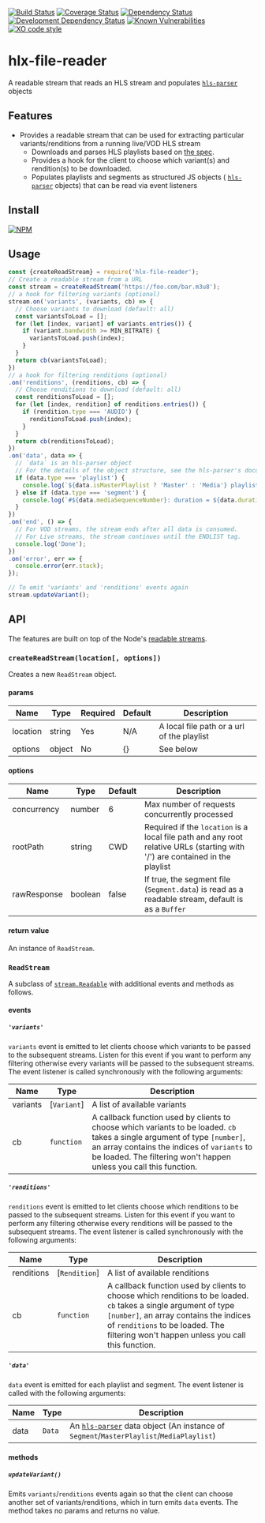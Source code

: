 [![Build Status](https://travis-ci.org/hlxjs/hlx-file-reader.svg?branch=master)](https://travis-ci.org/hlxjs/hlx-file-reader)
[![Coverage Status](https://coveralls.io/repos/github/hlxjs/hlx-file-reader/badge.svg?branch=master)](https://coveralls.io/github/hlxjs/hlx-file-reader?branch=master)
[![Dependency Status](https://david-dm.org/hlxjs/hlx-file-reader.svg)](https://david-dm.org/hlxjs/hlx-file-reader)
[![Development Dependency Status](https://david-dm.org/hlxjs/hlx-file-reader/dev-status.svg)](https://david-dm.org/hlxjs/hlx-file-reader#info=devDependencies)
[![Known Vulnerabilities](https://snyk.io/test/github/hlxjs/hlx-file-reader/badge.svg)](https://snyk.io/test/github/hlxjs/hlx-file-reader)
[![XO code style](https://img.shields.io/badge/code_style-XO-5ed9c7.svg)](https://github.com/sindresorhus/xo)

# hlx-file-reader

A readable stream that reads an HLS stream and populates [`hls-parser`](https://github.com/kuu/hls-parser) objects

## Features
* Provides a readable stream that can be used for extracting particular variants/renditions from a running live/VOD HLS stream
  * Downloads and parses HLS playlists based on [the spec](https://tools.ietf.org/html/draft-pantos-http-live-streaming-21).
  * Provides a hook for the client to choose which variant(s) and rendition(s) to be downloaded.
  * Populates playlists and segments as structured JS objects ( [`hls-parser`](https://github.com/kuu/hls-parser) objects) that can be read via event listeners

## Install
[![NPM](https://nodei.co/npm/hlx-file-reader.png?mini=true)](https://nodei.co/npm/hlx-file-reader/)

## Usage
```js
const {createReadStream} = require('hlx-file-reader');
// Create a readable stream from a URL
const stream = createReadStream('https://foo.com/bar.m3u8');
// a hook for filtering variants (optional)
stream.on('variants', (variants, cb) => {
  // Choose variants to download (default: all)
  const variantsToLoad = [];
  for (let [index, variant] of variants.entries()) {
    if (variant.bandwidth >= MIN_BITRATE) {
      variantsToLoad.push(index);
    }
  }
  return cb(variantsToLoad);
})
// a hook for filtering renditions (optional)
.on('renditions', (renditions, cb) => {
  // Choose renditions to download (default: all)
  const renditionsToLoad = [];
  for (let [index, rendition] of renditions.entries()) {
    if (rendition.type === 'AUDIO') {
      renditionsToLoad.push(index);
    }
  }
  return cb(renditionsToLoad);
})
.on('data', data => {
  // `data` is an hls-parser object
  // For the details of the object structure, see the hls-parser's document
  if (data.type === 'playlist') {
    console.log(`${data.isMasterPlaylist ? 'Master' : 'Media'} playlist`);
  } else if (data.type === 'segment') {
    console.log(`#${data.mediaSequenceNumber}: duration = ${data.duration}, byte length = ${data.data.length}`);
  }
})
.on('end', () => {
  // For VOD streams, the stream ends after all data is consumed.
  // For Live streams, the stream continues until the ENDLIST tag.
  console.log('Done');
})
.on('error', err => {
  console.error(err.stack);
});

// To emit 'variants' and 'renditions' events again
stream.updateVariant();
```

## API
The features are built on top of the Node's [readable streams](https://nodejs.org/api/stream.html#stream_readable_streams).

### `createReadStream(location[, options])`
Creates a new `ReadStream` object.

#### params
| Name    | Type   | Required | Default | Description   |
| ------- | ------ | -------- | ------- | ------------- |
| location     | string | Yes      | N/A     | A local file path or a url of the playlist  |
| options | object | No       | {}      | See below     |

#### options
| Name        | Type   | Default | Description                       |
| ----------- | ------ | ------- | --------------------------------- |
| concurrency | number | 6       | Max number of requests concurrently processed |
| rootPath | string | CWD  | Required if the `location` is a local file path and any root relative URLs (starting with '/') are contained in the playlist |
| rawResponse | boolean | false   | If true, the segment file (`Segment.data`) is read as a readable stream, default is as a `Buffer` |

#### return value
An instance of `ReadStream`.

### `ReadStream`
A subclass of [`stream.Readable`](https://nodejs.org/api/stream.html#stream_readable_streams) with additional events and methods as follows.

#### events

##### `'variants'`
`variants` event is emitted to let clients choose which variants to be passed to the subsequent streams. Listen for this event if you want to perform any filtering otherwise every variants will be passed to the subsequent streams. The event listener is called synchronously with the following arguments:

| Name     | Type       | Description                                       |
| -------- | ---------- | ------------------------------------------------- |
| variants | [`Variant`]    | A list of available variants                |
| cb       | `function` | A callback function used by clients to choose which variants to be loaded. `cb` takes a single argument of type `[number]`, an array contains the indices of `variants` to be loaded. The filtering won't happen unless you call this function.  |

##### `'renditions'`
`renditions` event is emitted to let clients choose which renditions to be passed to the subsequent streams. Listen for this event if you want to perform any filtering otherwise every renditions will be passed to the subsequent streams. The event listener is called synchronously with the following arguments:

| Name       | Type       | Description                                       |
| ---------- | ---------- | ------------------------------------------------- |
| renditions | [`Rendition`]    | A list of available renditions              |
| cb         | `function` | A callback function used by clients to choose which renditions to be loaded. `cb` takes a single argument of type `[number]`, an array contains the indices of `renditions` to be loaded. The filtering won't happen unless you call this function. |

##### `'data'`
`data` event is emitted for each playlist and segment. The event listener is called with the following arguments:

| Name    | Type      | Description              |
| ------- | --------- | ------------------------ |
| data | `Data` | An [`hls-parser`](https://github.com/kuu/hls-parser) data object (An instance of `Segment`/`MasterPlaylist`/`MediaPlaylist`) |

#### methods

##### `updateVariant()`
Emits `variants`/`renditions` events again so that the client can choose another set of variants/renditions, which in turn emits `data` events. The method takes no params and returns no value.
